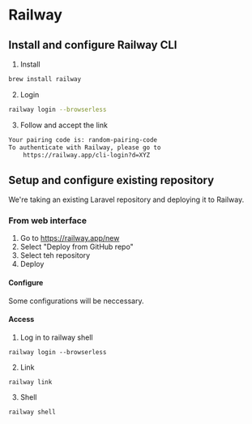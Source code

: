 # Railway

## Install and configure Railway CLI
1. Install 
```sh
brew install railway
```
2. Login 
```sh
railway login --browserless
```
3. Follow and accept the link
```sh
Your pairing code is: random-pairing-code
To authenticate with Railway, please go to
    https://railway.app/cli-login?d=XYZ
```

## Setup and configure existing repository 
We're taking an existing Laravel repository and deploying it to Railway.

### From web interface
1. Go to https://railway.app/new
2. Select "Deploy from GitHub repo"
3. Select teh repository
4. Deploy

#### Configure
Some configurations will be neccessary.


#### Access
1. Log in to railway shell
```
railway login --browserless
```
2. Link
```
railway link
```
3. Shell
```
railway shell
```
